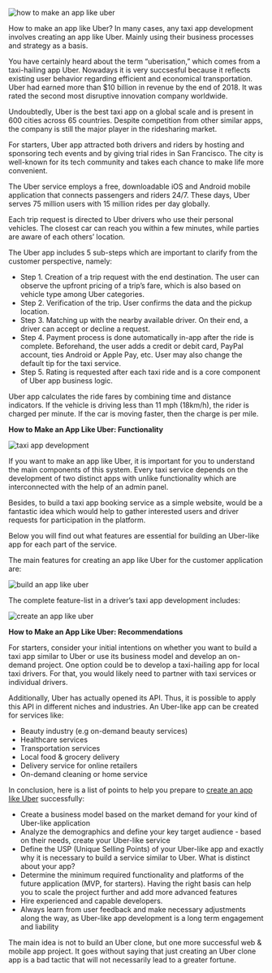 ![how to make an app like uber](https://images.viblo.asia/74c6f89b-f50c-46f8-94a1-f7c422e768d7.png)

How to make an app like Uber? In many cases, any taxi app development involves creating an app like Uber. Mainly using their business processes and strategy as a basis.

You have certainly heard about the term “uberisation,” which comes from a taxi-hailing app Uber. Nowadays it is very succsesful because it reflects existing user behavior regarding efficient and economical transportation. Uber had earned more than $10 billion in revenue by the end of 2018. It was rated the second most disruptive innovation company worldwide.

Undoubtedly, Uber is the best taxi app on a global scale and is present in 600 cities across 65 countries. Despite competition from other similar apps, the company is still the major player in the ridesharing market.

For starters, Uber app attracted both drivers and riders by hosting and sponsoring tech events and by giving trial rides in San Francisco. The city is well-known for its tech community and takes each chance to make life more convenient.

The Uber service employs a free, downloadable iOS and Android mobile application that connects passengers and riders 24/7. These days, Uber serves 75 million users with 15 million rides per day globally.

Each trip request is directed to Uber drivers who use their personal vehicles. The closest car can reach you within a few minutes, while parties are aware of each others’ location.

The Uber app includes 5 sub-steps which are important to clarify from the customer perspective, namely:

* Step 1. Creation of a trip request with the end destination. The user can observe the upfront pricing of a trip’s fare, which is also based on vehicle type among Uber categories.
* Step 2. Verification of the trip. User confirms the data and the pickup location.
* Step 3. Matching up with the nearby available driver. On their end, a driver can accept or decline a request.
* Step 4. Payment process is done automatically in-app after the ride is complete. Beforehand, the user adds a credit or debit card, PayPal account, ties Android or Apple Pay, etc. User may also change the default tip for the taxi service.
* Step 5. Rating is requested after each taxi ride and is a core component of Uber app business logic.

Uber app calculates the ride fares by combining time and distance indicators. If the vehicle is driving less than 11 mph (18km/h), the rider is charged per minute. If the car is moving faster, then the charge is per mile.

**How to Make an App Like Uber: Functionality**

![taxi app development](https://images.viblo.asia/3b8bedc8-e823-466a-aa96-bd50de146e60.png)

If you want to make an app like Uber, it is important for you to understand the main components of this system. Every taxi service depends on the development of two distinct apps with unlike functionality which are interconnected with the help of an admin panel.

Besides, to build a taxi app booking service as a simple website, would be a fantastic idea which would help to gather interested users and driver requests for participation in the platform.

Below you will find out what features are essential for building an Uber-like app for each part of the service.

The main features for creating an app like Uber for the customer application are:

![build an app like uber](https://images.viblo.asia/667e543d-d431-402f-a24a-2d0e9f65b1a4.png)

The complete feature-list in a driver’s taxi app development includes:

![create an app like uber](https://images.viblo.asia/39679e00-96bf-4556-a418-b262a60fc586.png)

**How to Make an App Like Uber: Recommendations**

For starters, consider your initial intentions on whether you want to build a taxi app similar to Uber or use its business model and develop an on-demand project. One option could be to develop a taxi-hailing app for local taxi drivers. For that, you would likely need to partner with taxi services or individual drivers.

Additionally, Uber has actually opened its API. Thus, it is possible to apply this API in different niches and industries. An Uber-like app can be created for services like:

* Beauty industry (e.g on-demand beauty services)
* Healthcare services
* Transportation services
* Local food & grocery delivery
* Delivery service for online retailers
* On-demand cleaning or home service

In conclusion, here is a list of points to help you prepare to [create an app like Uber](https://mlsdev.com/blog/how-to-make-an-app-like-uber) successfully:

* Create a business model based on the market demand for your kind of Uber-like application
* Analyze the demographics and define your key target audience - based on their needs, create your Uber-like service
* Define the USP (Unique Selling Points) of your Uber-like app and exactly why it is necessary to build a service similar to Uber. What is distinct about your app?
* Determine the minimum required functionality and platforms of the future application (MVP, for starters). Having the right basis can help you to scale the project further and add more advanced features
* Hire experienced and capable developers.
* Always learn from user feedback and make necessary adjustments along the way, as Uber-like app development is a long term engagement and liability

The main idea is not to build an Uber clone, but one more successful web & mobile app project. It goes without saying that just creating an Uber clone app is a bad tactic that will not necessarily lead to a greater fortune.